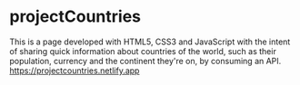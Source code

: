 # projectCountries
This is a page developed with HTML5, CSS3 and JavaScript with the intent of sharing quick information about countries of the world, such as their population, currency and the continent they're on, by consuming an API.
https://projectcountries.netlify.app
